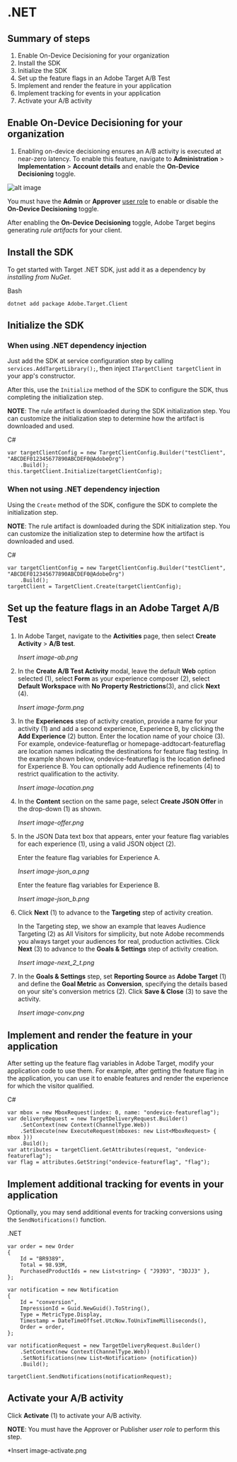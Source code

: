 # .NET

## Summary of steps

1. Enable On-Device Decisioning for your organization
1. Install the SDK
1. Initialize the SDK
1. Set up the feature flags in an Adobe Target A/B Test
1. Implement and render the feature in your application
1. Implement tracking for events in your application
1. Activate your A/B activity

## Enable On-Device Decisioning for your organization

1. Enabling on-device decisioning ensures an A/B activity is executed at near-zero latency. To enable this feature, navigate to **Administration** > **Implementation** > **Account details** and enable the **On-Device Decisioning** toggle.

<!--- Insert image-ood4.png --->
![alt image](./asset-getting-started-1.png)

<InlineAlert variant="info" slots="text"/>

You must have the **Admin** or **Approver** [user role](https://experienceleague.adobe.com/docs/target/using/administer/manage-users/user-management.html) to enable or disable the **On-Device Decisioning** toggle.

After enabling the **On-Device Decisioning** toggle, Adobe Target begins generating *rule artifacts* for your client.

## Install the SDK

To get started with Target .NET SDK, just add it as a dependency by *installing from NuGet*.

Bash

```
dotnet add package Adobe.Target.Client
```

## Initialize the SDK

### When using .NET dependency injection

Just add the SDK at service configuration step by calling `services.AddTargetLibrary();`, then inject `ITargetClient targetClient` in your app's constructor.

After this, use the `Initialize` method of the SDK to configure the SDK, thus completing the initialization step.

**NOTE**: The rule artifact is downloaded during the SDK initialization step. You can customize the initialization step to determine how the artifact is downloaded and used.

C#

```
var targetClientConfig = new TargetClientConfig.Builder("testClient", "ABCDEF012345677890ABCDEF0@AdobeOrg")
    .Build();
this.targetClient.Initialize(targetClientConfig);
```

### When not using .NET dependency injection

Using the `Create` method of the SDK, configure the SDK to complete the initialization step.

**NOTE**: The rule artifact is downloaded during the SDK initialization step. You can customize the initialization step to determine how the artifact is downloaded and used.

C#

```
var targetClientConfig = new TargetClientConfig.Builder("testClient", "ABCDEF012345677890ABCDEF0@AdobeOrg")
    .Build();
targetClient = TargetClient.Create(targetClientConfig);
```

## Set up the feature flags in an Adobe Target A/B Test

1. In Adobe Target, navigate to the **Activities** page, then select **Create Activity** > **A/B test**.

   *Insert image-ab.png*

1. In the **Create A/B Test Activity** modal, leave the default **Web** option selected (1), select **Form** as your experience composer (2), select **Default Workspace** with **No Property Restrictions**(3), and click **Next** (4).

   *Insert image-form.png*

1. In the **Experiences** step of activity creation, provide a name for your activity (1) and add a second experience, Experience B, by clicking the **Add Experience** (2) button. Enter the location name of your choice (3). For example,  ondevice-featureflag or homepage-addtocart-featureflag are location names indicating the destinations for feature flag testing.  In the example shown below, ondevice-featureflag is the location defined for Experience B. You can optionally add Audience refinements (4) to restrict qualification to the activity.

   *Insert image-location.png*

1. In the **Content** section on the same page, select **Create JSON Offer** in the drop-down (1) as shown.

   *Insert image-offer.png*

1. In the JSON Data text box that appears, enter your feature flag variables for each experience (1), using a valid JSON object (2).

   Enter the feature flag variables for Experience A.

   *Insert image-json_a.png*

   Enter the feature flag variables for Experience B.

   *Insert image-json_b.png*

1. Click **Next** (1) to advance to the **Targeting** step of activity creation.

   In the Targeting step, we show an example that leaves Audience Targeting (2) as All Visitors for simplicity, but note Adobe recommends you always target your audiences for real, production activities. Click **Next** (3) to advance to the **Goals & Settings** step of activity creation.

   *Insert image-next_2_t.png*

1. In the **Goals & Settings** step, set **Reporting Source** as **Adobe Target** (1) and define the **Goal Metric** as **Conversion**, specifying the details based on your site's conversion metrics (2). Click **Save & Close** (3) to save the activity.

   *Insert image-conv.png*

## Implement and render the feature in your application

After setting up the feature flag variables in Adobe Target, modify your application code to use them. For example, after getting the feature flag in the application, you can use it to enable features and render the experience for which the visitor qualified.

C#

```
var mbox = new MboxRequest(index: 0, name: "ondevice-featureflag");
var deliveryRequest = new TargetDeliveryRequest.Builder()
    .SetContext(new Context(ChannelType.Web))
    .SetExecute(new ExecuteRequest(mboxes: new List<MboxRequest> { mbox }))
    .Build();
var attributes = targetClient.GetAttributes(request, "ondevice-featureflag");
var flag = attributes.GetString("ondevice-featureflag", "flag");
```

## Implement additional tracking for events in your application

Optionally, you may send additional events for tracking conversions using the `SendNotifications()` function.

.NET

```
var order = new Order
{
    Id = "BR9389",
    Total = 98.93M,
    PurchasedProductIds = new List<string> { "J9393", "3DJJ3" },
};
​
var notification = new Notification
{
    Id = "conversion",
    ImpressionId = Guid.NewGuid().ToString(),
    Type = MetricType.Display,
    Timestamp = DateTimeOffset.UtcNow.ToUnixTimeMilliseconds(),
    Order = order,
};
​
var notificationRequest = new TargetDeliveryRequest.Builder()
    .SetContext(new Context(ChannelType.Web))
    .SetNotifications(new List<Notification> {notification})
    .Build();
​
targetClient.SendNotifications(notificationRequest);
```

## Activate your A/B activity

Click **Activate** (1) to activate your A/B activity.

**NOTE**: You must have the Approver or Publisher *user role* to perform this step.

*Insert image-activate.png